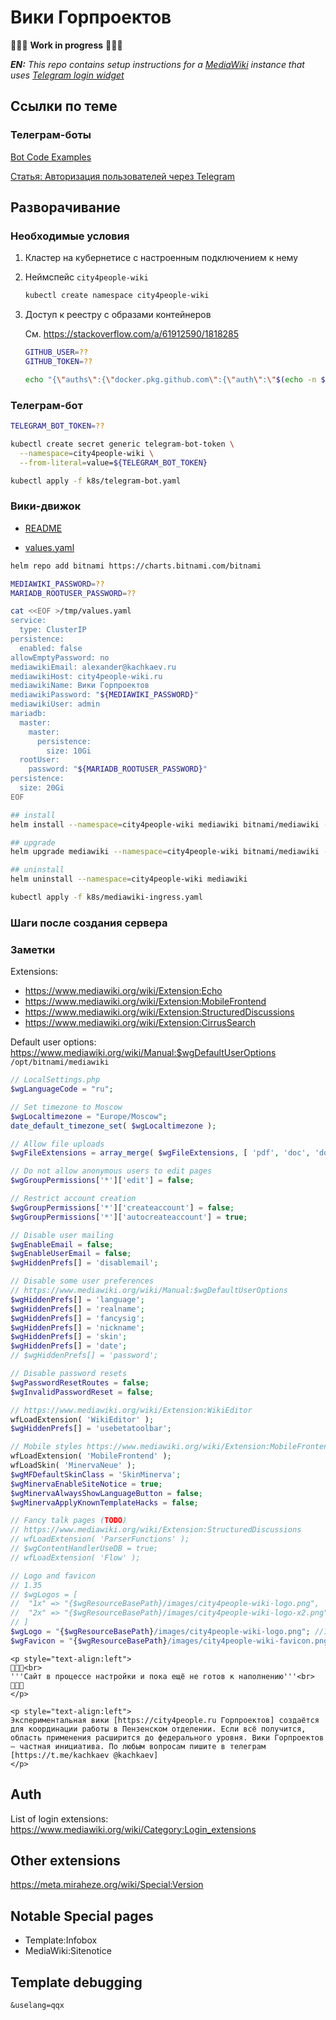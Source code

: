 # Вики Горпроектов

🚧🚧🚧
**Work in progress**
🚧🚧🚧

_**EN:** This repo contains setup instructions for a [MediaWiki](https://www.mediawiki.org/wiki/MediaWiki) instance that uses [Telegram login widget](https://core.telegram.org/widgets/login)_

## Ссылки по теме

### Телеграм-боты

[Bot Code Examples](https://core.telegram.org/bots/samples)

[Статья: Авторизация пользователей через Telegram](https://codex.so/telegram-auth)

## Разворачивание

### Необходимые условия

1.  Кластер на кубернетисе с настроенным подключением к нему

1.  Неймспейс `city4people-wiki`

    ```sh
    kubectl create namespace city4people-wiki
    ```

1.  Доступ к реестру с образами контейнеров

    См. <https://stackoverflow.com/a/61912590/1818285>

    ```sh
    GITHUB_USER=??
    GITHUB_TOKEN=??
    
    echo "{\"auths\":{\"docker.pkg.github.com\":{\"auth\":\"$(echo -n ${GITHUB_USER}:${GITHUB_TOKEN} | base64)\"}}}" | kubectl create secret generic dockerconfigjson-github-com --type=kubernetes.io/dockerconfigjson --from-file=.dockerconfigjson=/dev/stdin --namespace=city4people-wiki
    ```

### Телеграм-бот

```sh
TELEGRAM_BOT_TOKEN=??

kubectl create secret generic telegram-bot-token \
  --namespace=city4people-wiki \
  --from-literal=value=${TELEGRAM_BOT_TOKEN}

kubectl apply -f k8s/telegram-bot.yaml
```

### Вики-движок

- [README](https://hub.helm.sh/charts/bitnami/mediawiki)

- [values.yaml](https://github.com/bitnami/charts/blob/master/bitnami/mediawiki/values.yaml)

```sh
helm repo add bitnami https://charts.bitnami.com/bitnami

MEDIAWIKI_PASSWORD=??
MARIADB_ROOTUSER_PASSWORD=??

cat <<EOF >/tmp/values.yaml
service:
  type: ClusterIP
persistence:
  enabled: false
allowEmptyPassword: no
mediawikiEmail: alexander@kachkaev.ru
mediawikiHost: city4people-wiki.ru
mediawikiName: Вики Горпроектов
mediawikiPassword: "${MEDIAWIKI_PASSWORD}"
mediawikiUser: admin
mariadb:
  master:
    master:
      persistence:
        size: 10Gi
  rootUser:
    password: "${MARIADB_ROOTUSER_PASSWORD}"
persistence:
  size: 20Gi
EOF

## install
helm install --namespace=city4people-wiki mediawiki bitnami/mediawiki --values /tmp/values.yaml

## upgrade
helm upgrade mediawiki --namespace=city4people-wiki bitnami/mediawiki --values /tmp/values.yaml

## uninstall
helm uninstall --namespace=city4people-wiki mediawiki
```

```sh
kubectl apply -f k8s/mediawiki-ingress.yaml
```

### Шаги после создания сервера

### Заметки

Extensions:

- <https://www.mediawiki.org/wiki/Extension:Echo>
- <https://www.mediawiki.org/wiki/Extension:MobileFrontend>
- <https://www.mediawiki.org/wiki/Extension:StructuredDiscussions>
- <https://www.mediawiki.org/wiki/Extension:CirrusSearch>

Default user options: <https://www.mediawiki.org/wiki/Manual:$wgDefaultUserOptions>
`/opt/bitnami/mediawiki`

```php
// LocalSettings.php
$wgLanguageCode = "ru";

// Set timezone to Moscow
$wgLocaltimezone = "Europe/Moscow";
date_default_timezone_set( $wgLocaltimezone );

// Allow file uploads
$wgFileExtensions = array_merge( $wgFileExtensions, [ 'pdf', 'doc', 'docx', 'xls', 'xlsx', 'ods', 'odt' ] );

// Do not allow anonymous users to edit pages
$wgGroupPermissions['*']['edit'] = false;

// Restrict account creation
$wgGroupPermissions['*']['createaccount'] = false;
$wgGroupPermissions['*']['autocreateaccount'] = true;

// Disable user mailing
$wgEnableEmail = false;
$wgEnableUserEmail = false;
$wgHiddenPrefs[] = 'disablemail';

// Disable some user preferences
// https://www.mediawiki.org/wiki/Manual:$wgDefaultUserOptions
$wgHiddenPrefs[] = 'language';
$wgHiddenPrefs[] = 'realname';
$wgHiddenPrefs[] = 'fancysig';
$wgHiddenPrefs[] = 'nickname';
$wgHiddenPrefs[] = 'skin';
$wgHiddenPrefs[] = 'date';
// $wgHiddenPrefs[] = 'password';

// Disable password resets
$wgPasswordResetRoutes = false;
$wgInvalidPasswordReset = false;

// https://www.mediawiki.org/wiki/Extension:WikiEditor
wfLoadExtension( 'WikiEditor' );
$wgHiddenPrefs[] = 'usebetatoolbar';

// Mobile styles https://www.mediawiki.org/wiki/Extension:MobileFrontend
wfLoadExtension( 'MobileFrontend' );
wfLoadSkin( 'MinervaNeue' );
$wgMFDefaultSkinClass = 'SkinMinerva';
$wgMinervaEnableSiteNotice = true;
$wgMinervaAlwaysShowLanguageButton = false;
$wgMinervaApplyKnownTemplateHacks = false;

// Fancy talk pages (TODO)
// https://www.mediawiki.org/wiki/Extension:StructuredDiscussions
// wfLoadExtension( 'ParserFunctions' );
// $wgContentHandlerUseDB = true;
// wfLoadExtension( 'Flow' );

// Logo and favicon
// 1.35
// $wgLogos = [
//  "1x" => "{$wgResourceBasePath}/images/city4people-wiki-logo.png",
//  "2x" => "{$wgResourceBasePath}/images/city4people-wiki-logo-x2.png",
// ]
$wgLogo = "{$wgResourceBasePath}/images/city4people-wiki-logo.png"; //135x135
$wgFavicon = "{$wgResourceBasePath}/images/city4people-wiki-favicon.png"; // 32x32
```

```wiki
<p style="text-align:left">
🚨🚨🚨<br>
'''Сайт в процессе настройки и пока ещё не готов к наполнению'''<br>
🚨🚨🚨
</p>

<p style="text-align:left">
Экспериментальная вики [https://city4people.ru Горпроектов] создаётся для координации работы в Пензенском отделении. Если всё получится, область применения расширится до федерального уровня. Вики Горпроектов — частная инициатива. По любым вопросам пишите в телеграм [https://t.me/kachkaev @kachkaev]
</p>
```

## Auth

List of login extensions: <https://www.mediawiki.org/wiki/Category:Login_extensions>

## Other extensions

<https://meta.miraheze.org/wiki/Special:Version>

## Notable Special pages

- Template:Infobox
- MediaWiki:Sitenotice

## Template debugging

`&uselang=qqx`
